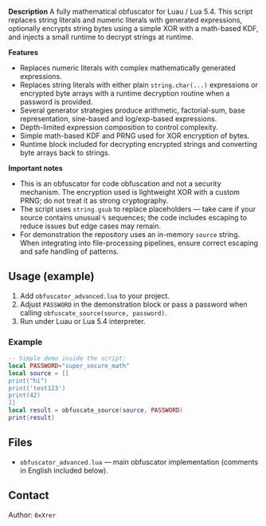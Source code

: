 **Description**
A fully mathematical obfuscator for Luau / Lua 5.4. This script replaces string literals and numeric literals with generated expressions, optionally encrypts string bytes using a simple XOR with a math-based KDF, and injects a small runtime to decrypt strings at runtime.

**Features**

* Replaces numeric literals with complex mathematically generated expressions.
* Replaces string literals with either plain `string.char(...)` expressions or encrypted byte arrays with a runtime decryption routine when a password is provided.
* Several generator strategies produce arithmetic, factorial-sum, base representation, sine-based and log/exp-based expressions.
* Depth-limited expression composition to control complexity.
* Simple math-based KDF and PRNG used for XOR encryption of bytes.
* Runtime block included for decrypting encrypted strings and converting byte arrays back to strings.

**Important notes**

* This is an obfuscator for code obfuscation and not a security mechanism. The encryption used is lightweight XOR with a custom PRNG; do not treat it as strong cryptography.
* The script uses `string.gsub` to replace placeholders — take care if your source contains unusual `%` sequences; the code includes escaping to reduce issues but edge cases may remain.
* For demonstration the repository uses an in-memory `source` string. When integrating into file-processing pipelines, ensure correct escaping and safe handling of patterns.

## Usage (example)

1. Add `obfuscator_advanced.lua` to your project.
2. Adjust `PASSWORD` in the demonstration block or pass a password when calling `obfuscate_source(source, password)`.
3. Run under Luau or Lua 5.4 interpreter.

### Example

```lua
-- Simple demo inside the script:
local PASSWORD="super_secure_math"
local source = [[
print("hi")
print('test123')
print(42)
]]
local result = obfuscate_source(source, PASSWORD)
print(result)
```

## Files

* `obfuscator_advanced.lua` — main obfuscator implementation (comments in English included below).

## Contact

Author: `0xXrer`

